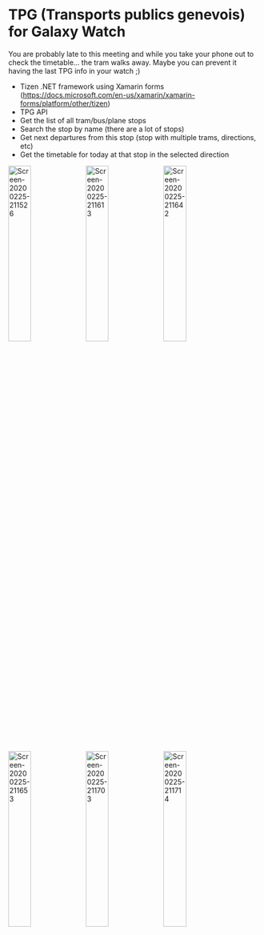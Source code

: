 # TPG (Transports publics genevois) for Galaxy Watch
You are probably late to this meeting and while you take your phone out to check the timetable... the tram walks away. Maybe you can prevent it having the last TPG info in your watch ;)

* Tizen .NET framework using Xamarin forms (https://docs.microsoft.com/en-us/xamarin/xamarin-forms/platform/other/tizen)
* TPG API
* Get the list of all tram/bus/plane stops
* Search the stop by name (there are a lot of stops)
* Get next departures from this stop (stop with multiple trams, directions, etc)
* Get the timetable for today at that stop in the selected direction

<a href="https://imgbb.com/"><img src="https://i.ibb.co/HtpmbKn/Screen-20200225-211526.png" width="30%" alt="Screen-20200225-211526" border="0"></a>
<a href="https://imgbb.com/"><img src="https://i.ibb.co/dg9YbJV/Screen-20200225-211613.png" width="30%" alt="Screen-20200225-211613" border="0"></a>
<a href="https://imgbb.com/"><img src="https://i.ibb.co/mTNp2VW/Screen-20200225-211642.png" width="30%" alt="Screen-20200225-211642" border="0"></a>
<a href="https://imgbb.com/"><img src="https://i.ibb.co/tK47y9L/Screen-20200225-211653.png" width="30%" alt="Screen-20200225-211653" border="0"></a>
<a href="https://imgbb.com/"><img src="https://i.ibb.co/6tJRhTJ/Screen-20200225-211703.png" width="30%" alt="Screen-20200225-211703" border="0"></a>
<a href="https://imgbb.com/"><img src="https://i.ibb.co/kKtWBbf/Screen-20200225-211714.png" width="30%" alt="Screen-20200225-211714" border="0"></a>

